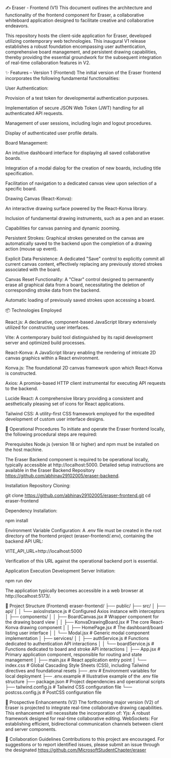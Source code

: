 ✍️ Eraser - Frontend (V1)
This document outlines the architecture and functionality of the frontend component for Eraser, a collaborative whiteboard application designed to facilitate creative and collaborative endeavors.

This repository hosts the client-side application for Eraser, developed utilizing contemporary web technologies. This inaugural V1 release establishes a robust foundation encompassing user authentication, comprehensive board management, and persistent drawing capabilities, thereby providing the essential groundwork for the subsequent integration of real-time collaboration features in V2.

✨ Features – Version 1 (Frontend)
The initial version of the Eraser frontend incorporates the following fundamental functionalities:

User Authentication:

Provision of a test token for developmental authentication purposes.

Implementation of secure JSON Web Token (JWT) handling for all authenticated API requests.

Management of user sessions, including login and logout procedures.

Display of authenticated user profile details.

Board Management:

An intuitive dashboard interface for displaying all saved collaborative boards.

Integration of a modal dialog for the creation of new boards, including title specification.

Facilitation of navigation to a dedicated canvas view upon selection of a specific board.

Drawing Canvas (React-Konva):

An interactive drawing surface powered by the React-Konva library.

Inclusion of fundamental drawing instruments, such as a pen and an eraser.

Capabilities for canvas panning and dynamic zooming.

Persistent Strokes: Graphical strokes generated on the canvas are automatically saved to the backend upon the completion of a drawing action (mouse up event).

Explicit Data Persistence: A dedicated "Save" control to explicitly commit all current canvas content, effectively replacing any previously stored strokes associated with the board.

Canvas Reset Functionality: A "Clear" control designed to permanently erase all graphical data from a board, necessitating the deletion of corresponding stroke data from the backend.

Automatic loading of previously saved strokes upon accessing a board.

📦 Technologies Employed

React.js: A declarative, component-based JavaScript library extensively utilized for constructing user interfaces.

Vite: A contemporary build tool distinguished by its rapid development server and optimized build processes.

React-Konva: A JavaScript library enabling the rendering of intricate 2D canvas graphics within a React environment.

Konva.js: The foundational 2D canvas framework upon which React-Konva is constructed.

Axios: A promise-based HTTP client instrumental for executing API requests to the backend.

Lucide React: A comprehensive library providing a consistent and aesthetically pleasing set of icons for React applications.

Tailwind CSS: A utility-first CSS framework employed for the expedited development of custom user interface designs.



🚀 Operational Procedures
To initiate and operate the Eraser frontend locally, the following procedural steps are required:


Prerequisites
Node.js (version 18 or higher) and npm must be installed on the host machine.



The Eraser Backend component is required to be operational locally, typically accessible at http://localhost:5000. Detailed setup instructions are available in the Eraser Backend Repository https://github.com/abhinav29102005/eraser-backend.


Installation
Repository Cloning:

git clone https://github.com/abhinav29102005/eraser-frontend.git
cd eraser-frontend

Dependency Installation:

npm install

Environment Variable Configuration:
A .env file must be created in the root directory of the frontend project (eraser-frontend/.env), containing the backend API URL:

VITE_API_URL=http://localhost:5000

Verification of this URL against the operational backend port is essential.

Application Execution
Development Server Initiation:

npm run dev

The application typically becomes accessible in a web browser at http://localhost:5173/.

📂 Project Structure (Frontend)
eraser-frontend/
├── public/
├── src/
│   ├── api/
│   │   └── axiosInstance.js    # Configured Axios instance with interceptors
│   ├── components/
│   │   ├── BoardCanvas.jsx     # Wrapper component for the drawing board view
│   │   ├── KonvaDrawingBoard.jsx # The core React-Konva drawing component
│   │   ├── HomePage.jsx        # The dashboard/board listing user interface
│   │   └── Modal.jsx           # Generic modal component implementation
│   ├── services/
│   │   ├── authService.js      # Functions dedicated to authentication API interactions
│   │   └── boardService.js     # Functions dedicated to board and stroke API interactions
│   ├── App.jsx                 # Primary application component, responsible for routing and state management
│   ├── main.jsx                # React application entry point
│   └── index.css               # Global Cascading Style Sheets (CSS), including Tailwind directives and foundational resets
├── .env                        # Environment variables for local deployment
├── .env.example                # Illustrative example of the .env file structure
├── package.json                # Project dependencies and operational scripts
├── tailwind.config.js          # Tailwind CSS configuration file
└── postcss.config.js           # PostCSS configuration file



🔮 Prospective Enhancements (V2)
The forthcoming major version (V2) of Eraser is projected to integrate real-time collaborative drawing capabilities. This enhancement will necessitate the incorporation of:
Yjs: A robust framework designed for real-time collaborative editing.
WebSockets: For establishing efficient, bidirectional communication channels between client and server components.



🤝 Collaboration Guidelines
Contributions to this project are encouraged. For suggestions or to report identified issues, please submit an issue through the designated https://github.com/MicrosoftStudentChapter/eraser
